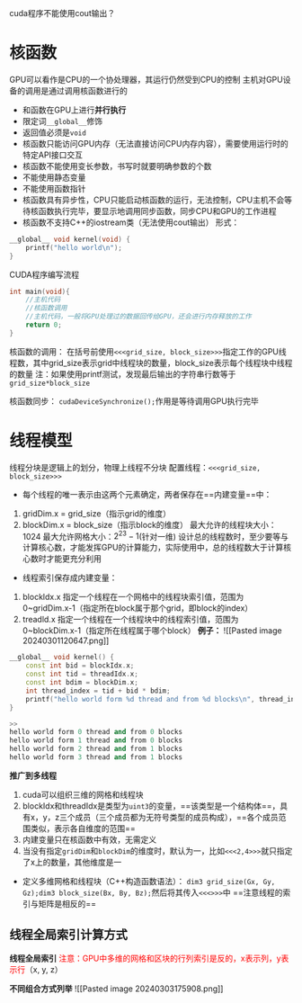 cuda程序不能使用cout输出？
# 核函数
GPU可以看作是CPU的一个协处理器，其运行仍然受到CPU的控制
主机对GPU设备的调用是通过调用核函数进行的
+ 和函数在GPU上进行**并行执行**
+ 限定词`__global__`修饰
+ 返回值必须是`void`
+ 核函数只能访问GPU内存（无法直接访问CPU内存内容），需要使用运行时的特定API接口交互
+ 核函数不能使用变长参数，书写时就要明确参数的个数
+ 不能使用静态变量
+ 不能使用函数指针
+ 核函数具有异步性，CPU只能启动核函数的运行，无法控制，CPU主机不会等待核函数执行完毕，要显示地调用同步函数，同步CPU和GPU的工作进程
+ 核函数不支持C++的iostream类（无法使用cout输出）
形式：
```cpp
__global__ void kernel(void) {
	printf("hello world\n");
}
```

CUDA程序编写流程
```cpp
int main(void){
	//主机代码
	//核函数调用
	//主机代码，一般将GPU处理过的数据回传给GPU，还会进行内存释放的工作
	return 0;
}
```
核函数的调用：
在括号前使用`<<<grid_size, block_size>>>`指定工作的GPU线程数，其中grid_size表示grid中线程块的数量，block_size表示每个线程块中线程的数量
注：如果使用printf测试，发现最后输出的字符串行数等于`grid_size*block_size`

核函数同步：
`cudaDeviceSynchronize();`作用是等待调用GPU执行完毕
# 线程模型
线程分块是逻辑上的划分，物理上线程不分块
配置线程：`<<<grid_size, block_size>>>`
+ 每个线程的唯一表示由这两个元素确定，两者保存在==内建变量==中：
1. gridDim.x = grid_size（指示grid的维度）
2. blockDim.x = block_size（指示block的维度）
最大允许的线程块大小：1024
最大允许网格大小：$2^{23}-1$(针对一维)
设计总的线程数时，至少要等与计算核心数，才能发挥GPU的计算能力，实际使用中，总的线程数大于计算核心数时才能更充分利用

+ 线程索引保存成内建变量：
1. blockldx.x   指定一个线程在一个网格中的线程块索引值，范围为0~gridDim.x-1（指定所在block属于那个grid，即block的index）
2. treadld.x   指定一个线程在一个线程块中的线程索引值，范围为0~blockDim.x-1（指定所在线程属于哪个block）
**例子：**
![[Pasted image 20240301120647.png]]
```cpp
__global__ void kernel() {
	const int bid = blockIdx.x;
	const int tid = threadIdx.x;
	const int bdim = blockDim.x;
	int thread_index = tid + bid * bdim;
	printf("hello world form %d thread and from %d blocks\n", thread_index, bid);
}

>>
hello world form 0 thread and from 0 blocks
hello world form 1 thread and from 0 blocks
hello world form 2 thread and from 1 blocks
hello world form 3 thread and from 1 blocks
```
**推广到多线程**
1. cuda可以组织三维的网格和线程块
2. blockIdx和threadIdx是类型为`uint3`的变量，==该类型是一个结构体==，具有x，y，z三个成员（三个成员都为无符号类型的成员构成），==各个成员范围类似，表示各自维度的范围==
3. 内建变量只在核函数中有效，无需定义
4. 当没有指定`gridDim`和`blockDim`的维度时，默认为一，比如`<<<2,4>>>`就只指定了x上的数量，其他维度是一
+ 定义多维网格和线程块（C++构造函数语法）：
	`dim3 grid_size(Gx, Gy, Gz);dim3 block_size(Bx, By, Bz);`然后将其传入`<<<>>>`中
	==注意线程的索引与矩阵是相反的==
## 线程全局索引计算方式
**线程全局索引**
<font color='red'>注意：GPU中多维的网格和区块的行列索引是反的，x表示列，y表示行</font>（x, y, z）

**不同组合方式列举**
![[Pasted image 20240303175908.png]]